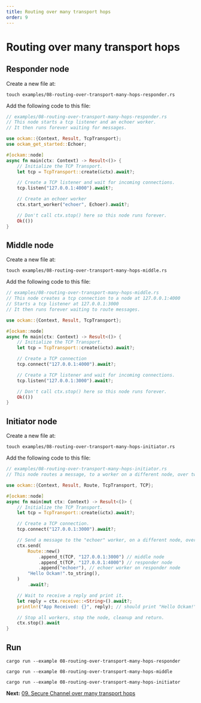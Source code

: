 ```yaml
---
title: Routing over many transport hops
order: 9
---
```


# Routing over many transport hops

## Responder node

Create a new file at:

```
touch examples/08-routing-over-transport-many-hops-responder.rs
```

Add the following code to this file:

```rust
// examples/08-routing-over-transport-many-hops-responder.rs
// This node starts a tcp listener and an echoer worker.
// It then runs forever waiting for messages.

use ockam::{Context, Result, TcpTransport};
use ockam_get_started::Echoer;

#[ockam::node]
async fn main(ctx: Context) -> Result<()> {
    // Initialize the TCP Transport.
    let tcp = TcpTransport::create(&ctx).await?;

    // Create a TCP listener and wait for incoming connections.
    tcp.listen("127.0.0.1:4000").await?;

    // Create an echoer worker
    ctx.start_worker("echoer", Echoer).await?;

    // Don't call ctx.stop() here so this node runs forever.
    Ok(())
}

```

## Middle node

Create a new file at:

```
touch examples/08-routing-over-transport-many-hops-middle.rs
```

Add the following code to this file:

```rust
// examples/08-routing-over-transport-many-hops-middle.rs
// This node creates a tcp connection to a node at 127.0.0.1:4000
// Starts a tcp listener at 127.0.0.1:3000
// It then runs forever waiting to route messages.

use ockam::{Context, Result, TcpTransport};

#[ockam::node]
async fn main(ctx: Context) -> Result<()> {
    // Initialize the TCP Transport.
    let tcp = TcpTransport::create(&ctx).await?;

    // Create a TCP connection
    tcp.connect("127.0.0.1:4000").await?;

    // Create a TCP listener and wait for incoming connections.
    tcp.listen("127.0.0.1:3000").await?;

    // Don't call ctx.stop() here so this node runs forever.
    Ok(())
}

```

## Initiator node

Create a new file at:

```
touch examples/08-routing-over-transport-many-hops-initiator.rs
```

Add the following code to this file:

```rust
// examples/08-routing-over-transport-many-hops-initiator.rs
// This node routes a message, to a worker on a different node, over two tcp transport hops.

use ockam::{Context, Result, Route, TcpTransport, TCP};

#[ockam::node]
async fn main(mut ctx: Context) -> Result<()> {
    // Initialize the TCP Transport.
    let tcp = TcpTransport::create(&ctx).await?;

    // Create a TCP connection.
    tcp.connect("127.0.0.1:3000").await?;

    // Send a message to the "echoer" worker, on a different node, over two tcp hops.
    ctx.send(
        Route::new()
            .append_t(TCP, "127.0.0.1:3000") // middle node
            .append_t(TCP, "127.0.0.1:4000") // responder node
            .append("echoer"), // echoer worker on responder node
        "Hello Ockam!".to_string(),
    )
        .await?;

    // Wait to receive a reply and print it.
    let reply = ctx.receive::<String>().await?;
    println!("App Received: {}", reply); // should print "Hello Ockam!"

    // Stop all workers, stop the node, cleanup and return.
    ctx.stop().await
}

```

## Run

```
cargo run --example 08-routing-over-transport-many-hops-responder
```

```
cargo run --example 08-routing-over-transport-many-hops-middle
```

```
cargo run --example 08-routing-over-transport-many-hops-initiator
```

<span><b>Next:</b> <a href="/learn/how-to-guides/rust/09-secure-channel-over-many-transport-hops">09. Secure Channel over many transport hops</a>
</span>
